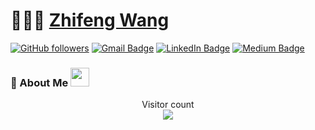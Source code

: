 # 👨🏻‍💻 [Zhifeng Wang]()

[![GitHub followers](https://img.shields.io/github/followers/zfw-cv?label=Follow&style=social)](https://github.com/zfw-cv/?tab=follow)
[![Gmail Badge](https://img.shields.io/badge/-zhifengwang686@gmail.com-c14438?style=social&logo=Gmail&logoColor=red&link=mailto:zhifengwang686@gmail.com)](mailto:zhifengwang686@gmail.com)
[![LinkedIn Badge](https://img.shields.io/badge/-LinkedIn-blue?style=social&logo=Linkedin&logoColor=blue&link=https://www.linkedin.com/in/jianchengpan/)](https://www.linkedin.com/in/jianchengpan/)
[![Medium Badge](http://img.shields.io/badge/-Medium-1ca0f1?style=social&logo=Medium&logoColor=black&link=https://medium.com/@)](https://medium.com/@zhifengwang686)

### 🧐 About Me <img src="https://media.giphy.com/media/WUlplcMpOCEmTGBtBW/giphy.gif" width="30">



</div>

<p align="center"> 
  Visitor count<br>
  <img src="https://profile-counter.glitch.me/zfw-cv/count.svg" />
</p>


